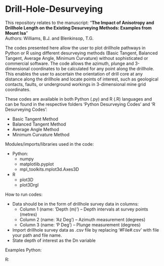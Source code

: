 # Drill-Hole-Desurveying

This repository relates to the manuscript: “**The Impact of Anisotropy and Drillhole Length on the Existing Desurveying Methods: Examples from Mount Isa**”  
Authors: Williams, B.J. and Blenkinsop, T.G.  

The codes presented here allow the user to plot drillhole pathways in Python or R using different desurveying methods (Basic Tangent, Balanced Tangent, Average Angle, Minimum Curvature) without sophisticated or commercial software. The code allows the azimuth, plunge and 3-dimensional coordinates to be calculated for any point along the drillhole. This enables the user to ascertain the orientation of drill core at any distance along the drillhole and locate points of interest, such as geological contacts, faults, or underground workings in 3-dimensional mine grid coordinates.

These codes are available in both Python (.py) and R (.R) languages and can be found in the respective folders ‘Python Desurveying Codes’ and ‘R Desurveying Codes’:
  * Basic Tangent Method
  * Balanced Tangent Method  
  * Average Angle Method  
  * Minimum Curvature Method

Modules/imports/libraries used in the code:
  * Python:
    * numpy
    * matplotlib.pyplot
    * mpl_toolkits.mplot3d.Axes3D
  * R
    *	plot3D
    *	plot3Drgl

How to run codes:
  * Data should be in the form of drillhole survey data in columns:
    *	Column 1 (name: ‘Depth (m)’) – Depth intervals at survey points (metres)
    *	Column 2 (name: ‘Az Deg’) – Azimuth measurement (degrees)
    *	Column 3 (name: ‘P Deg’) – Plunge measurement (degrees)
  * Import drillhole survey data as .csv file by replacing ‘#File#.csv’ with file your path and file name.
  *	State depth of interest as the Dn variable

Examples
Python:



R:

